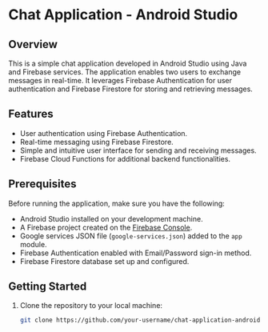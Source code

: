 # Chat Application - Android Studio

## Overview

This is a simple chat application developed in Android Studio using Java and Firebase services. The application enables two users to exchange messages in real-time. It leverages Firebase Authentication for user authentication and Firebase Firestore for storing and retrieving messages.

## Features

- User authentication using Firebase Authentication.
- Real-time messaging using Firebase Firestore.
- Simple and intuitive user interface for sending and receiving messages.
- Firebase Cloud Functions for additional backend functionalities.

## Prerequisites

Before running the application, make sure you have the following:

- Android Studio installed on your development machine.
- A Firebase project created on the [Firebase Console](https://console.firebase.google.com/).
- Google services JSON file (`google-services.json`) added to the `app` module.
- Firebase Authentication enabled with Email/Password sign-in method.
- Firebase Firestore database set up and configured.

## Getting Started

1. Clone the repository to your local machine:

   ```bash
   git clone https://github.com/your-username/chat-application-android.git
